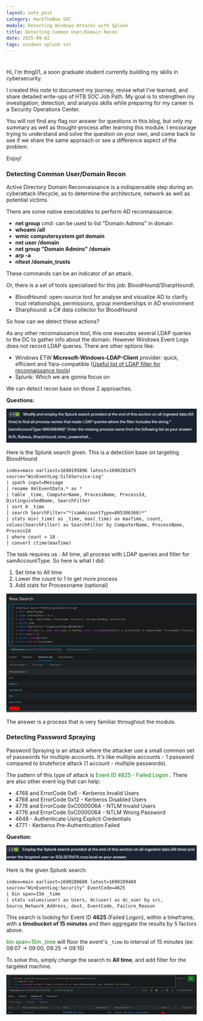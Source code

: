 ```yaml
---
layout: note_post
category: HackTheBox SOC
module: Detecting Windows Attacks with Splunk
title: Detecting Common User/Domain Recon
date: 2025-09-02
tags: windows splunk soc
---
```


# 

Hi, I'm thng01, a soon graduate student currently building my skills in cybersecurity. 



I created this note to document my journey, revise what I’ve learned, and share detailed write-ups of HTB SOC Job Path. My goal is to strengthen my investigation, detection, and analysis skills while preparing for my career in a Security Operations Center.

You will not find any flag nor answer for questions in this blog, but only my summary as well as thought-process after learning this module. I encourage trying to understand and solve the question on your own, and come back to see if we share the same approach or see a difference aspect of the problem.

Enjoy!



### Detecting Common User/Domain Recon

Active Directory Domain Reconnaissance is a indispensable step during an cyberattack lifecycle, as to determine the architecture, network as well as potential victims.



There are some native executables to perform AD reconnaissance:

*  **net group** cmd: can be used to list "Domain Admins" in domain
* **whoami /all**
* **wmic computersystem get domain**
* **net user /domain**
* **net group "Domain Admins" /domain**
* **arp -a**
* **nltest /domain_trusts**

These commands can be an indicator of an attack.

Or, there is a set of tools specialised for this job:  BloodHound/SharpHound\

* BloodHound: open-source tool for analyse and visualize AD to clarify trust relationships, permissions, group memberships in AD environment
* Sharphound: a C# data collector for BloodHound



So how can we detect these actions?

As any other reconnaissance tool, this one executes several LDAP queries to the DC to gather info about the domain. However Windows Event Logs does not record LDAP queries. There are other options like:

* Windows ETW **Microsoft-Windows-LDAP-Client** provider: quick, efficient and Yara-compatible ([Useful list of LDAP filter for reconnaissance tools](https://techcommunity.microsoft.com/blog/microsoftdefenderatpblog/hunting-for-reconnaissance-activities-using-ldap-search-filters/824726))
* Splunk: Which we are gonna focus on 

We can detect recon base on those 2 approaches.



**Questions:**

![](../../../assets/Notes/SOC/q1s1.png)

Here is the Splunk search given. This is a detection base on targeting BloodHound

```spl
index=main earliest=1690195896 latest=1690285475 source="WinEventLog:SilkService-Log"
| spath input=Message 
| rename XmlEventData.* as * 
| table _time, ComputerName, ProcessName, ProcessId, DistinguishedName, SearchFilter
| sort 0 _time
| search SearchFilter="*(samAccountType=805306368)*"
| stats min(_time) as _time, max(_time) as maxTime, count, values(SearchFilter) as SearchFilter by ComputerName, ProcessName, ProcessId
| where count > 10
| convert ctime(maxTime)
```

The task requires us : All time, all process with LDAP queries and filter for samAccountType. So here is what I did:

1. Set time to All time
2. Lower the count to 1 to get more process
3. Add stats for Processname (optional)

![](../../../assets/Notes/SOC/a1s1.png)

The answer is a process that is very familiar throughout the module.



### Detecting Password Spraying

Password Spraying is an attack where the attacker use a small common set of passwords for multiple accounts. It's like multiple accounts - 1 password compared to bruteforce attack (1 account - multiple passwords).

The pattern of this type of attack is <span style="color:green">Event ID 4625 - Failed Logon </span>. There are also other event log that can help:

* 4768 and ErrorCode 0x6 - Kerberos Invalid Users
* 4768 and ErrorCode 0x12 - Kerberos Disabled Users
* 4776 and ErrorCode 0xC000006A - NTLM Invalid Users
* 4776 and ErrorCode 0xC0000064 - NTLM Wrong Password
* 4648 - Authenticate Using Explicit Credentials
* 4771 - Kerberos Pre-Authentication Failed



**Question:**

![Question](../../../assets/Notes/SOC/q1s2.png)

Here is the given Splunk search:

```
index=main earliest=1690280680 latest=1690289489 source="WinEventLog:Security" EventCode=4625
| bin span=15m _time
| stats values(user) as Users, dc(user) as dc_user by src, Source_Network_Address, dest, EventCode, Failure_Reason
```

This search is looking for Event ID **4625** (Failed Logon), within a timeframe, with a **timebucket of 15 minutes** and then aggregate the results by 5 factors above.

<span style="color:green">bin span=15m _time</span> will floor the event's `_time` to interval of 15 minutes (ex: 09:07 -> 09:00, 09:25 -> 09:15)


To solve this, simply change the search to **All time**, and add filter for the targeted machine.

![Question](../../../assets/Notes/SOC/a1s2.png)

